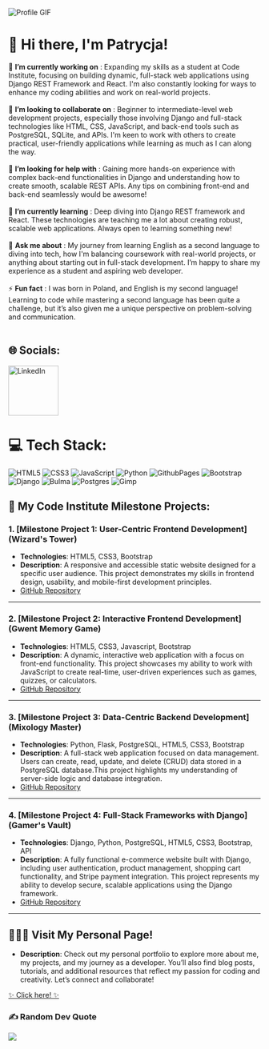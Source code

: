 ![Profile GIF](./profile-gif.gif)

# 💫  Hi there, I'm Patrycja!

🔭 **I’m currently working on** : Expanding my skills as a student at Code Institute, focusing on building dynamic, full-stack web applications using Django REST Framework and React.  I'm also constantly looking for ways to enhance my coding abilities and work on real-world projects.<br><br>👯 **I’m looking to collaborate on** : Beginner to intermediate-level web development projects, especially those involving Django and full-stack technologies like HTML, CSS, JavaScript, and back-end tools such as PostgreSQL, SQLite, and APIs. I'm keen to work with others to create practical, user-friendly applications while learning as much as I can along the way.<br><br>🤝 **I’m looking for help with** : Gaining more hands-on experience with complex back-end functionalities in Django and understanding how to create smooth, scalable REST APIs. Any tips on combining front-end and back-end seamlessly would be awesome!<br><br>🌱 **I’m currently learning** : Deep diving into Django REST framework and React. These technologies are teaching me a lot about creating robust, scalable web applications. Always open to learning something new!<br><br>💬 **Ask me about** : My journey from learning English as a second language to diving into tech, how I'm balancing coursework with real-world projects, or anything about starting out in full-stack development. I’m happy to share my experience as a student and aspiring web developer.<br><br>⚡ **Fun fact** : I was born in Poland, and English is my second language! Learning to code while mastering a second language has been quite a challenge, but it’s also given me a unique perspective on problem-solving and communication.<br><br>


## 🌐 Socials:
<a href="https://linkedin.com/in/patrycja-blaszkowska" target="_blank">
    <img src="https://user-images.githubusercontent.com/74038190/235294012-0a55e343-37ad-4b0f-924f-c8431d9d2483.gif" alt="LinkedIn" width="100" height="100"/>
</a>

# 💻 Tech Stack:
![HTML5](https://img.shields.io/badge/html5-%23E34F26.svg?style=for-the-badge&logo=html5&logoColor=white) ![CSS3](https://img.shields.io/badge/css3-%231572B6.svg?style=for-the-badge&logo=css3&logoColor=white) ![JavaScript](https://img.shields.io/badge/javascript-%23323330.svg?style=for-the-badge&logo=javascript&logoColor=%23F7DF1E) ![Python](https://img.shields.io/badge/python-3670A0?style=for-the-badge&logo=python&logoColor=ffdd54) ![GithubPages](https://img.shields.io/badge/github%20pages-121013?style=for-the-badge&logo=github&logoColor=white) ![Bootstrap](https://img.shields.io/badge/bootstrap-%238511FA.svg?style=for-the-badge&logo=bootstrap&logoColor=white) ![Django](https://img.shields.io/badge/django-%23092E20.svg?style=for-the-badge&logo=django&logoColor=white) ![Bulma](https://img.shields.io/badge/bulma-00D0B1?style=for-the-badge&logo=bulma&logoColor=white) ![Postgres](https://img.shields.io/badge/postgres-%23316192.svg?style=for-the-badge&logo=postgresql&logoColor=white) ![Gimp](https://img.shields.io/badge/Gimp-657D8B?style=for-the-badge&logo=gimp&logoColor=FFFFFF)

## 🚀 My Code Institute Milestone Projects:

### 1. **[Milestone Project 1: User-Centric Frontend Development](Wizard's Tower)**
   - **Technologies**: HTML5, CSS3, Bootstrap
   - **Description**: A responsive and accessible static website designed for a specific user audience. This project demonstrates my skills in frontend design, usability, and mobile-first development principles.
   - [GitHub Repository](https://github.com/PatrycjaBlaszkowska/project-WizardsTower)

<hr>

### 2. **[Milestone Project 2: Interactive Frontend Development](Gwent Memory Game)**
   - **Technologies**: HTML5, CSS3, Javascript, Bootstrap
   - **Description**: A dynamic, interactive web application with a focus on front-end functionality. This project showcases my ability to work with JavaScript to create real-time, user-driven experiences such as games, quizzes, or calculators.
   - [GitHub Repository](https://github.com/PatrycjaBlaszkowska/gwent-memory-game)

<hr>

### 3. **[Milestone Project 3: Data-Centric Backend Development](Mixology Master)**
   - **Technologies**: Python, Flask, PostgreSQL, HTML5, CSS3, Bootstrap
   - **Description**: A full-stack web application focused on data management. Users can create, read, update, and delete (CRUD) data stored in a PostgreSQL database.This project highlights my understanding of server-side logic and database integration.
   - [GitHub Repository](https://github.com/PatrycjaBlaszkowska/mixology-master) 

<hr>

### 4. **[Milestone Project 4: Full-Stack Frameworks with Django](Gamer's Vault)**
   - **Technologies**: Django, Python, PostgreSQL, HTML5, CSS3, Bootstrap, API
   - **Description**: A fully functional e-commerce website built with Django, including user authentication, product management, shopping cart functionality, and Stripe payment integration. This project represents my ability to develop secure, scalable applications using the Django framework.
   - [GitHub Repository](https://github.com/PatrycjaBlaszkowska/gamers-vault) 

<hr>

## 👩🏻‍💼 Visit My Personal Page!
   - **Description**: Check out my personal portfolio to explore more about me, my projects, and my journey as a developer. You’ll also find blog posts, tutorials, and additional resources that reflect my passion for coding and creativity. Let’s connect and collaborate!

[✨ Click here! ✨](https://patrycjablaszkowska.github.io/)

### ✍️ Random Dev Quote
![](https://quotes-github-readme.vercel.app/api?type=horizontal&theme=radical)

<!-- Proudly created with GPRM ( https://gprm.itsvg.in ) -->
